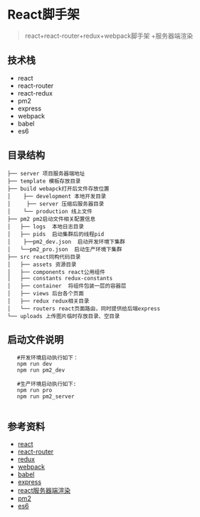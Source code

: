 # React脚手架

> react+react-router+redux+webpack脚手架 +服务器端渲染


## 技术栈

 * react
 * react-router
 * react-redux
 * pm2
 * express
 * webpack
 * babel
 * es6
 
 
## 目录结构

 ```
 ├── server 项目服务器端地址 
 ├── template 模板存放目录
 ├── build webapck打开后文件存放位置
 │    ├── development 本地开发目录
 │	   ├── server 压缩后服务器目录
 │    └── production 线上文件
 ├── pm2 pm2启动文件相关配置信息
 │   ├── logs  本地日志目录
 │   ├── pids  启动集群后的线程pid
 │	  ├──pm2_dev.json  启动开发环境下集群
 │   └──pm2_pro.json  启动生产环境下集群
 ├── src react同构代码目录
 │   ├── assets 资源目录
 │   ├── components react公用组件
 │   ├── constants redux-constants
 │   ├── container  将组件包装一层的容器层
 │   ├── views 后台各个页面
 │   ├── redux redux相关目录
 │   └── routers react页面路由，同时提供给后端express
 └── uploads 上传图片临时存放目录、空目录
 ```

## 启动文件说明

```
   #开发环境启动执行如下：
   npm run dev
   npm run pm2_dev

   #生产环境启动执行如下:
   npm run pro
   npm run pm2_server
  
```

## 参考资料

* [react](https://facebook.github.io/react/)
* [react-router](http://react-guide.github.io/react-router-cn/docs/API.html)
* [redux](http://www.redux.org.cn/)
* [webpack](https://doc.webpack-china.org/)
* [babel](http://babeljs.io/)
* [express](http://www.expressjs.com.cn/)
* [react服务器端渲染](http://cnodejs.org/topic/5660f8f9d0bc14ae27939b37)
* [pm2](http://pm2.keymetrics.io/)
* [es6](http://es6.ruanyifeng.com/)
